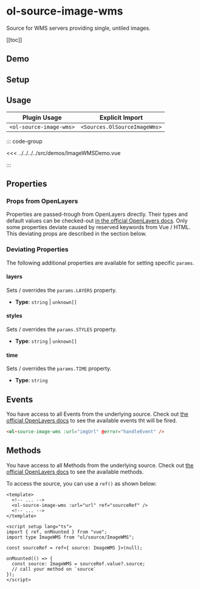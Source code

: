 # ol-source-image-wms

Source for WMS servers providing single, untiled images.

[[toc]]

## Demo

<script setup>
import ImageWMSDemo from "@demos/ImageWMSDemo.vue"
</script>

<ClientOnly>
<ImageWMSDemo />
</ClientOnly>

## Setup

<!--@include: ../../sources.plugin.md-->

## Usage

| Plugin Usage            |       Explicit Import        |
| ----------------------- | :--------------------------: |
| `<ol-source-image-wms>` | `<Sources.OlSourceImageWms>` |

::: code-group

<<< ../../../../src/demos/ImageWMSDemo.vue

:::

## Properties

### Props from OpenLayers

Properties are passed-trough from OpenLayers directly.
Their types and default values can be checked-out [in the official OpenLayers docs](https://openlayers.org/en/latest/apidoc/module-ol_source_ImageWMS-ImageWMS.html).
Only some properties deviate caused by reserved keywords from Vue / HTML.
This deviating props are described in the section below.

### Deviating Properties

The following additional properties are available for setting specific `params`.

#### layers

Sets / overrides the `params.LAYERS` property.

- **Type**: `string` | `unknown[]`

#### styles

Sets / overrides the `params.STYLES` property.

- **Type**: `string` | `unknown[]`

#### time

Sets / overrides the `params.TIME` property.

- **Type**: `string`

## Events

You have access to all Events from the underlying source.
Check out [the official OpenLayers docs](https://openlayers.org/en/latest/apidoc/module-ol_source_ImageWMS-ImageWMS.html) to see the available events tht will be fired.

```html
<ol-source-image-wms :url="imgUrl" @error="handleEvent" />
```

## Methods

You have access to all Methods from the underlying source.
Check out [the official OpenLayers docs](https://openlayers.org/en/latest/apidoc/module-ol_source_ImageWMS-ImageWMS.html) to see the available methods.

To access the source, you can use a `ref()` as shown below:

```vue
<template>
  <!-- ... -->
  <ol-source-image-wms :url="url" ref="sourceRef" />
  <!-- ... -->
</template>

<script setup lang="ts">
import { ref, onMounted } from "vue";
import type ImageWMS from "ol/source/ImageWMS";

const sourceRef = ref<{ source: ImageWMS }>(null);

onMounted(() => {
  const source: ImageWMS = sourceRef.value?.source;
  // call your method on `source`
});
</script>
```
